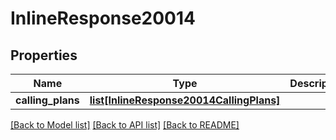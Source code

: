 # InlineResponse20014

## Properties
Name | Type | Description | Notes
------------ | ------------- | ------------- | -------------
**calling_plans** | [**list[InlineResponse20014CallingPlans]**](InlineResponse20014CallingPlans.md) |  | [optional] 

[[Back to Model list]](../README.md#documentation-for-models) [[Back to API list]](../README.md#documentation-for-api-endpoints) [[Back to README]](../README.md)

